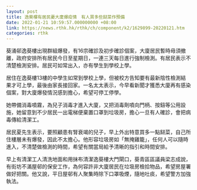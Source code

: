 ```yaml
---
layout: post
title: 逸葵樓有居民憂大廈爆疫情　有人買多些餸菜作預備
date: 2022-01-21 10:59:57.000000000 +08:00
link: https://news.rthk.hk/rthk/ch/component/k2/1629899-20220121.htm
categories: rthk
---
```


葵涌邨逸葵樓出現群組爆發，有16宗確診及初步確診個案，大廈居民暫時毋須撤離，政府安排所有居民今日至星期日，一連三天每日進行強制檢測。有居民表示不清楚檢測安排。居民可如常出入，亦有學生到學校上學。

居住在逸葵樓13樓的中學生如常到學校上學，但被校方告知要有最新陰性檢測結果才可上學，最後由家長接回家。一名太太表示，今早看新聞才獲悉大廈再有感染個案，對大廈爆發情況感到擔心，希望可停工停學。

她帶備消毒噴霧，為兒子消毒才進入大廈，又把消毒劑噴向門柄、按鈕等公用設施，她留意到不少居民一出電梯便棄置口罩到垃圾房，擔心一旦有人確診，會把病毒傳給清潔工。

居民夏先生表示，要照顧患有腎衰竭的兒子，早上外出特意買多一點餸菜，自己所住樓層未有爆發，因此不太擔心。他形容垃圾房如「無掩雞籠」，任何人可以隨時進入，不清楚做檢測的時間，希望有關當局給予清晰的指引和時間安排。

早上有清潔工人清洗地面和用抹布清潔逸葵樓大門閘口，葵青區區議員梁志成說，有街坊不滿屋邨的保安工作，為何容許非大廈居民在垃圾房檢拾物品，希望房屋署做好把關。他又說，平日屋邨有人聚集時除下口罩吸煙，隨地吐痰，希望警方加強執法。
